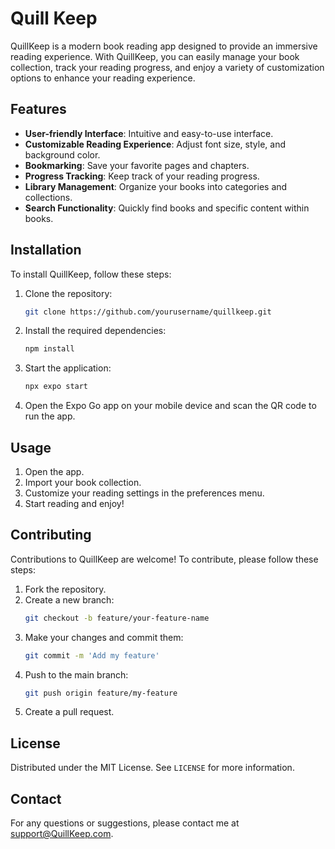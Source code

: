 # Quill Keep

QuillKeep is a modern book reading app designed to provide an immersive reading experience. With QuillKeep, you can easily manage your book collection, track your reading progress, and enjoy a variety of customization options to enhance your reading experience.

## Features

- **User-friendly Interface**: Intuitive and easy-to-use interface.
- **Customizable Reading Experience**: Adjust font size, style, and background color.
- **Bookmarking**: Save your favorite pages and chapters.
- **Progress Tracking**: Keep track of your reading progress.
- **Library Management**: Organize your books into categories and collections.
- **Search Functionality**: Quickly find books and specific content within books.

## Installation

To install QuillKeep, follow these steps:

1. Clone the repository:
   ```sh
   git clone https://github.com/yourusername/quillkeep.git
   ```
2. Install the required dependencies:
   ```sh
   npm install
   ```
3. Start the application:
   ```sh
   npx expo start
   ```
4. Open the Expo Go app on your mobile device and scan the QR code to run the app.

## Usage

1. Open the app.
2. Import your book collection.
3. Customize your reading settings in the preferences menu.
4. Start reading and enjoy!

## Contributing

Contributions to QuillKeep are welcome! To contribute, please follow these steps:

1. Fork the repository.
2. Create a new branch:
   ```bash
   git checkout -b feature/your-feature-name
   ```
3. Make your changes and commit them:
   ```bash
   git commit -m 'Add my feature'
   ```
4. Push to the main branch:
   ```bash
   git push origin feature/my-feature
   ```
5. Create a pull request.

## License

Distributed under the MIT License. See `LICENSE` for more information.

## Contact

For any questions or suggestions, please contact me at support@QuillKeep.com.
